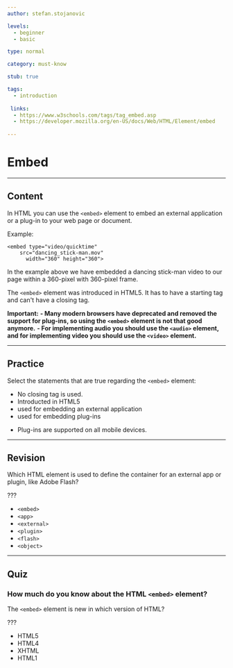 ```yaml
---
author: stefan.stojanovic

levels:
  - beginner
  - basic

type: normal

category: must-know

stub: true

tags:
  - introduction
 
 links:
  - https://www.w3schools.com/tags/tag_embed.asp
  - https://developer.mozilla.org/en-US/docs/Web/HTML/Element/embed
  
---
```

# Embed 
---
## Content

In HTML you can use the `<embed>` element to embed an external application or a plug-in to your web page or document.

Example:
```
<embed type="video/quicktime" 
    src="dancing_stick-man.mov" 
      width="360" height="360">
```

In the example above we have embedded a dancing stick-man video to our page within a 360-pixel with 360-pixel frame.

The `<embed>` element was introduced in HTML5. It has to have a starting tag and can't have a closing tag.

**Important:**
  **- Many modern browsers have deprecated and removed the support for plug-ins, so using the `<embed>` element is not that good anymore.**
  **- For implementing audio you should use the `<audio>` element, and for implementing video you should use the `<video>` element.**


---
## Practice

Select the statements that are true regarding the `<embed>` element: 

+ No closing tag is used. 
+ Introducted in HTML5
+ used for embedding an external application
+ used for embedding plug-ins
- Plug-ins are supported on all mobile devices.  

---
## Revision

Which HTML element is used to define the container for an external app or plugin, like Adobe Flash?

???

* `<embed>`
* `<app>`
* `<external>`
* `<plugin>`
* `<flash>`
* `<object>`

---
## Quiz

### How much do you know about the HTML `<embed>` element?

The `<embed>` element is new in which version of HTML?

???

* HTML5
* HTML4
* XHTML
* HTML1
